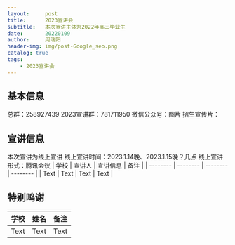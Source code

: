 ```yaml
---
layout:     post
title:      2023宣讲会
subtitle:   本次宣讲主体为2022年高三毕业生
date:       20220109
author:     周瑞阳
header-img: img/post-Google_seo.png
catalog: true
tags:
    - 2023宣讲会
---
```


## 基本信息
总群：258927439
2023宣讲群：781711950
微信公众号：图片
招生宣传片：

## 宣讲信息
本次宣讲为线上宣讲
线上宣讲时间：2023.1.14晚、2023.1.15晚？几点
线上宣讲形式：腾讯会议
| 学校  | 宣讲人  |  宣讲信息 | 备注  |
| -------- | -------- | -------- | -------- |
| Text     | Text     | Text     | Text     |



## 特别鸣谢
| 学校 | 姓名 | 备注 |
| -------- | -------- | -------- |
| Text     | Text     | Text     |
